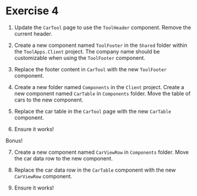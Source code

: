 # Exercise 4

1. Update the `CarTool` page to use the `ToolHeader` component. Remove the current header.

2. Create a new component named `ToolFooter` in the `Shared` folder within the `ToolApps.Client` project. The company name should be customizable when using the `ToolFooter` component.

3. Replace the footer content in `CarTool` with the new `ToolFooter` component.

4. Create a new folder named `Components` in the `Client` project. Create a new component named `CarTable` in `Components` folder. Move the table of cars to the new component.

5. Replace the car table in the `CarTool` page with the new `CarTable` component.

6. Ensure it works!

Bonus!

7. Create a new component named `CarViewRow` in `Components` folder. Move the car data row to the new component.

8. Replace the car data row in the `CarTable` component with the new `CarViewRow` component.

9. Ensure it works!
